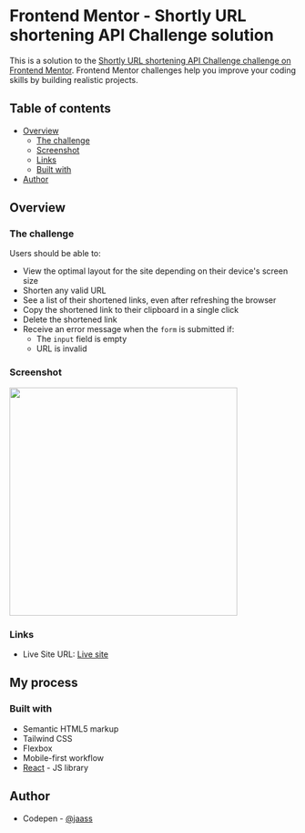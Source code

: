 # Frontend Mentor - Shortly URL shortening API Challenge solution

This is a solution to the [Shortly URL shortening API Challenge challenge on Frontend Mentor](https://www.frontendmentor.io/challenges/url-shortening-api-landing-page-2ce3ob-G). Frontend Mentor challenges help you improve your coding skills by building realistic projects. 

## Table of contents

- [Overview](#overview)
  - [The challenge](#the-challenge)
  - [Screenshot](#screenshot)
  - [Links](#links)
  - [Built with](#built-with)
- [Author](#author)

## Overview

### The challenge

Users should be able to:

- View the optimal layout for the site depending on their device's screen size
- Shorten any valid URL
- See a list of their shortened links, even after refreshing the browser
- Copy the shortened link to their clipboard in a single click
- Delete the shortened link
- Receive an error message when the `form` is submitted if:
  - The `input` field is empty
  - URL is invalid

### Screenshot

<img src="https://snipboard.io/kvsztE.jpg" width="400"/>

### Links

- Live Site URL: [Live site](https://jaasc.github.io/url-shortener/)

## My process

### Built with

- Semantic HTML5 markup
- Tailwind CSS
- Flexbox
- Mobile-first workflow
- [React](https://reactjs.org/) - JS library

## Author

- Codepen - [@jaass](https://codepen.io/jaass)
